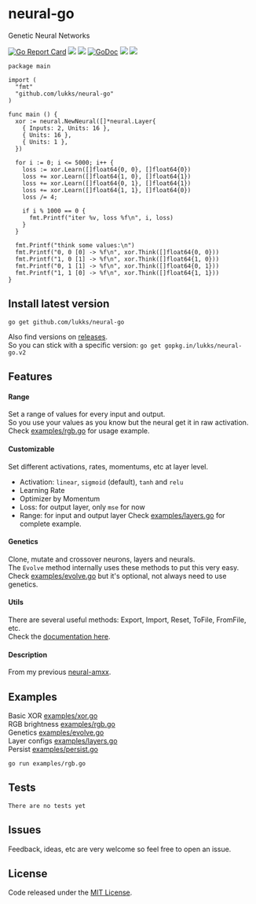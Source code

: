 # neural-go

Genetic Neural Networks

[![Go Report Card](https://goreportcard.com/badge/github.com/LuKks/neural-go)](https://goreportcard.com/report/github.com/LuKks/neural-go) ![](https://img.shields.io/github/v/release/LuKks/neural-go) [![](https://img.shields.io/maintenance/yes/2019.svg?style=flat-square)](https://github.com/LuKks/neural-go) [![GoDoc](https://godoc.org/github.com/LuKks/neural-go?status.svg)](https://godoc.org/github.com/LuKks/neural-go) ![](https://img.shields.io/github/downloads/LuKks/neural-go/total) ![](https://img.shields.io/github/license/LuKks/neural-go.svg)

```golang
package main

import (
  "fmt"
  "github.com/lukks/neural-go"
)

func main () {
  xor := neural.NewNeural([]*neural.Layer{
    { Inputs: 2, Units: 16 },
    { Units: 16 },
    { Units: 1 },
  })

  for i := 0; i <= 5000; i++ {
    loss := xor.Learn([]float64{0, 0}, []float64{0})
    loss += xor.Learn([]float64{1, 0}, []float64{1})
    loss += xor.Learn([]float64{0, 1}, []float64{1})
    loss += xor.Learn([]float64{1, 1}, []float64{0})
    loss /= 4;

    if i % 1000 == 0 {
      fmt.Printf("iter %v, loss %f\n", i, loss)
    }
  }

  fmt.Printf("think some values:\n")
  fmt.Printf("0, 0 [0] -> %f\n", xor.Think([]float64{0, 0}))
  fmt.Printf("1, 0 [1] -> %f\n", xor.Think([]float64{1, 0}))
  fmt.Printf("0, 1 [1] -> %f\n", xor.Think([]float64{0, 1}))
  fmt.Printf("1, 1 [0] -> %f\n", xor.Think([]float64{1, 1}))
}
```

## Install latest version
```
go get github.com/lukks/neural-go
```

Also find versions on [releases](https://github.com/LuKks/neural-go/releases).\
So you can stick with a specific version: `go get gopkg.in/lukks/neural-go.v2`

## Features
#### Range
Set a range of values for every input and output.\
So you use your values as you know but the neural get it in raw activation.\
Check [examples/rgb.go](https://github.com/LuKks/neural-go/blob/master/examples/rgb.go) for usage example.

#### Customizable
Set different activations, rates, momentums, etc at layer level.
- Activation: `linear`, `sigmoid` (default), `tanh` and `relu`
- Learning Rate
- Optimizer by Momentum
- Loss: for output layer, only `mse` for now
- Range: for input and output layer
Check [examples/layers.go](https://github.com/LuKks/neural-go/blob/master/examples/layers.go) for complete example.

#### Genetics
Clone, mutate and crossover neurons, layers and neurals.\
The `Evolve` method internally uses these methods to put this very easy.\
Check [examples/evolve.go](https://github.com/LuKks/neural-go/blob/master/examples/evolve.go) but it's optional, not always need to use genetics.

#### Utils
There are several useful methods: Export, Import, Reset, ToFile, FromFile, etc.\
Check the [documentation here](https://godoc.org/github.com/LuKks/neural-go).

#### Description
From my previous [neural-amxx](https://github.com/LuKks/neural-amxx).

## Examples
Basic XOR [examples/xor.go](https://github.com/LuKks/neural-go/blob/master/examples/xor.go)\
RGB brightness [examples/rgb.go](https://github.com/LuKks/neural-go/blob/master/examples/rgb.go)\
Genetics [examples/evolve.go](https://github.com/LuKks/neural-go/blob/master/examples/evolve.go)\
Layer configs [examples/layers.go](https://github.com/LuKks/neural-go/blob/master/examples/layers.go)\
Persist [examples/persist.go](https://github.com/LuKks/neural-go/blob/master/examples/persist.go)

```
go run examples/rgb.go
```

## Tests
```
There are no tests yet
```

## Issues
Feedback, ideas, etc are very welcome so feel free to open an issue.

## License
Code released under the [MIT License](https://github.com/LuKks/neural-go/blob/master/LICENSE).
